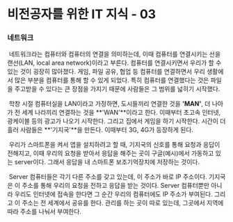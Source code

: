 # 비전공자를 위한 IT 지식 - 03



### 네트워크

​	네트워크라는 컴퓨터와 컴퓨터의 연결을 의미하는데, 이때 컴퓨터를 연결시키는 선을 랜선(LAN, local area network)이라고 부른다. 컴퓨터를 연결시키면서 우리가 할 수 있는 것이 굉장히 많아졌다. 게임, 파일 공유, 협업 등 컴퓨터를 연결하면서 우리 생활에서 많은 부분을 컴퓨터를 통해 할 수 있게 되었다. 특히 컴퓨터를 연결했다는 것은 파일을 주고받을 수 있다는 큰 장점을 가지기 때문에 사람들은 그 범위를 넓히기 시작했다.

​	학창 시절 컴퓨터실을 LAN이라고 가정하면, 도시들끼리 연결한 것을 **'MAN'**, 더 나아가 전 세계 나라끼리 연결하는 것을 **'WAN'**이라고 한다. 이때부터 초고속 인터넷, 광케이블 등의 광고가 나오기 시작한다. 그리고 집에서 게임을 하기 시작한다. 시간이 더 흘러 사람들은 **'기지국'**을 만든다. 이때부터 3G, 4G가 등장하게 된다.

​	우리가 스마트폰을 켜서 앱을 설치하려고 할 때, 기지국의 신호를 통해 요청과 응답이 전해지고, 이때 우리의 요청을 받아서 응답을 해주는 곳이 구글(예시)에서 가동하고 있는 server이다. 그래서 응답을 내 스마트폰 보조기억장치에 저장하는 것이다.

​	Server 컴퓨터들은 각기 다른 주소를 갖고 있는데, 이 주소가 바로 IP 주소이다. 기지국은 이 주소를 통해 우리의 요청을 전하고 응답을 받는 것이다. Server 컴퓨터뿐만 아니라 우리도 인터넷에 접속을 한다면 그 순간 우리의 컴퓨터에도 IP 주소가 부여된다. 그리고 이 주소는 전 세계에서 공유를 한다. 관리를 하는 곳이 따로 있는데, 그곳에서 지역에 따라 주소를 나눠서 부여한다.